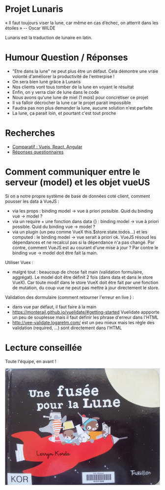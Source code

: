 # Projet Lunaris

« Il faut toujours viser la lune, car même en cas d’échec, on atterrit dans les étoiles »
-- Oscar WILDE

Lunaris est la traduction de lunaire en latin. 


# Humour Question / Réponses

- "Etre dans la lune" ne peut plus être un défaut. Cela démontre une vraie volonté d'améliorer la productivité de l'entrerpise !
- On sera bien luné grâce à Lunaris
- Nos clients vont tous tomber de la lune en voyant le résultat
- Enfin, on y verra clair de lune dans le code
- Nous avons qu'une lune de miel (1 mois)  pour concrétiser ce projet
- Il va falloir décrocher la lune car le projet parait impossible
- Faudra pas non plus demander la lune, aucune solution n'est parfaite
- La lune, ça parait loin, et pourtant c'est tout proche

# Recherches

- [Comparatif : Vuejs, React, Angular](https://docs.zoho.com/file/5j7aqe18432a5e6a9410da9968cd88667ef92)
- [Réponses questionnaires](https://docs.zoho.com/file/5mzbl8e23756df50b499cbf4fcc73f968988b)

# Comment communiquer entre le serveur (model) et les objet vueUS

Si on a notre propre système de base de données coté client, comment pousser les data à VueJS :
 - via les props : binding model -> vue à priori possible. Quid du binding vue -> model ? 
 - via un require + une fonction dans data {} : binding model -> vue à priori possible. Quid du binding vue -> model ? 
 - via un plugin (un peu comme VueX this.$store.state.todos...) et les computed : le binding model -> vue  serait à priori ok. VueJS résoud les dépendances et ne recalcul 
   pas si la dépendance n'a pas changé. Par contre, comment VueJS est au courant d'une mise à jour ? Par contre le binding vue -> model doit être fait la main.


Utiliser Vuex : 
 - malgré tout : beaucoup de chose fait main (validation formulaire, aggrégat). Le model doit être définit 2 fois (dans data et dans le store VueX). Car toute modif dans le store VueX doit être fait 
   par une fonction de mutation, du coup vue ne peut pas mettre à jour directement le store.

Validation des dormulaire (comment retourner l'erreur en live ) :
 - dans vue par défaut, il faut faire à la main
 - https://monterail.github.io/vuelidate/#getting-started Vuelidate appporte un peu de souplesse mais il faut définir les phrase d'erreur dans l'HTML
 - http://vee-validate.logaretm.com/ est un peu mieux mais les règle des validation (required, ...) sont directement dans l'HTML


# Lecture conseillée

Toute l'équipe, en avant  !

![alt text](images/lecture.jpg)